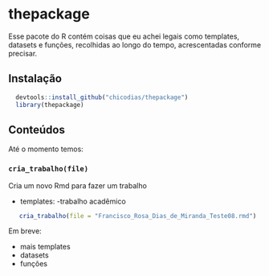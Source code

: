 
# thepackage

Esse pacote do R contém coisas que eu achei legais como templates,
datasets e funções, recolhidas ao longo do tempo, acrescentadas conforme
precisar.

## Instalação

``` r
  devtools::install_github("chicodias/thepackage")
  library(thepackage)
```

## Conteúdos

Até o momento temos:

### `cria_trabalho(file)`

Cria um novo Rmd para fazer um trabalho

  - templates: -trabalho acadêmico

<!-- end list -->

``` r
   cria_trabalho(file = "Francisco_Rosa_Dias_de_Miranda_Teste08.rmd")
```

Em breve:

  - mais templates
  - datasets
  - funções
